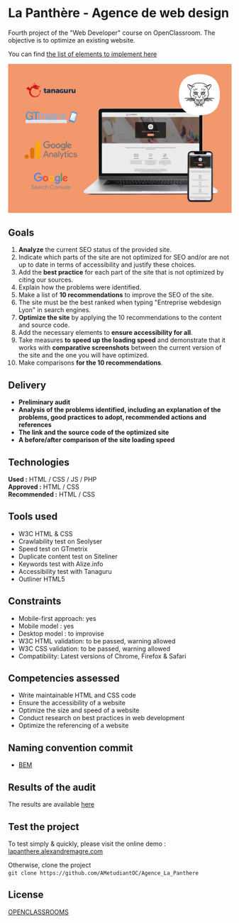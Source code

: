 # __La Panthère - Agence de web design__

Fourth project of the "Web Developer" course on OpenClassroom. The objective is to optimize an existing website. 

You can find [the list of elements to implement here](https://developer.mozilla.org/fr/docs/Web/Accessibility/Mobile_accessibility_checklist)

![image](https://raw.githubusercontent.com/AMetudiantOC/Agence_La_Panthere/main/img/Pres_projet.png)

## Goals

1. __Analyze__ the current SEO status of the provided site.
2. Indicate which parts of the site are not optimized for SEO and/or are not up to date in terms of accessibility and justify these choices.
3. Add the __best practice__ for each part of the site that is not optimized by citing our sources.
4. Explain how the problems were identified.
5. Make a list of __10 recommendations__ to improve the SEO of the site.
6. The site must be the best ranked when typing "Entreprise webdesign Lyon" in search engines.
7. __Optimize the site__ by applying the 10 recommendations to the content and source code.
8. Add the necessary elements to __ensure accessibility for all__.
9. Take measures __to speed up the loading speed__ and demonstrate that it works with __comparative screenshots__ between the current version of the site and the one you will have optimized.
10. Make comparisons __for the 10 recommendations__.

## Delivery

* __Preliminary audit__
* __Analysis of the problems identified, including an explanation of the problems, good practices to adopt, recommended actions and references__ 
* __The link and the source code of the optimized site__
* __A before/after comparison of the site loading speed__

## Technologies

__Used :__ HTML / CSS / JS / PHP  
__Approved :__ HTML / CSS   
__Recommended :__ HTML / CSS

## Tools used

* W3C HTML & CSS
* Crawlability test on Seolyser
* Speed test on GTmetrix
* Duplicate content test on Siteliner
* Keywords test with Alize.info
* Accessibility test with Tanaguru
* Outliner HTML5

## Constraints

* Mobile-first approach: yes
* Mobile model : yes
* Desktop model : to improvise
* W3C HTML validation: to be passed, warning allowed
* W3C CSS validation: to be passed, warning allowed
* Compatibility: Latest versions of Chrome, Firefox & Safari

## Competencies assessed

* Write maintainable HTML and CSS code
* Ensure the accessibility of a website
* Optimize the size and speed of a website
* Conduct research on best practices in web development
* Optimize the referencing of a website

## Naming convention commit

* [BEM](https://css-tricks.com/bem-101/)

## Results of the audit

The results are available [here](https://github.com/AMetudiantOC/Agence_La_Panthere/tree/main/docs/analysis)

## Test the project

To test simply & quickly, please visit the online demo : [lapanthere.alexandremagre.com](https://ametudiantoc.github.io/Agence_La_Panthere/)  
  
Otherwise, clone the project  
`git clone https://github.com/AMetudiantOC/Agence_La_Panthere`

## License

[OPENCLASSROOMS](https://openclassrooms.com/fr/)

